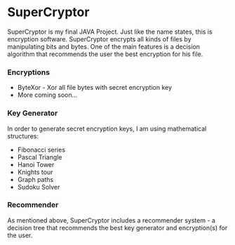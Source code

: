 # SuperCryptor
SuperCryptor is my final JAVA Project. Just like the name states, this is encryption software. SuperCryptor encrypts all kinds of files by manipulating bits and bytes. One of the main features is a decision algorithm that recommends the user the best encryption for his file.

### Encryptions
* ByteXor - Xor all file bytes with secret encryption key
* More coming soon...

### Key Generator
In order to generate secret encryption keys, I am using mathematical structures:
* Fibonacci series
* Pascal Triangle
* Hanoi Tower
* Knights tour
* Graph paths
* Sudoku Solver

### Recommender
As mentioned above, SuperCryptor includes a recommender system - a decision tree that recommends the best key generator and encryption(s) for the user.
